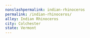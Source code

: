 ```yaml
---
﻿nonslashpermalink: indian-rhinoceros
permalink: /indian-rhinoceros/
alley: Indian Rhinoceros
city: Colchester
state: Vermont
---
```

